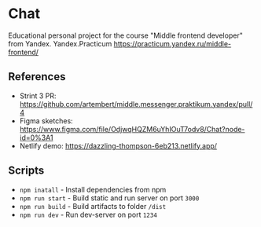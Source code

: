 # Chat

Educational personal project for the course "Middle frontend developer" from Yandex. Yandex.Practicum https://practicum.yandex.ru/middle-frontend/

## References

- Strint 3 PR: https://github.com/artembert/middle.messenger.praktikum.yandex/pull/4
- Figma sketches: https://www.figma.com/file/OdjwqHQZM6uYhIOuT7odv8/Chat?node-id=0%3A1
- Netlify demo: https://dazzling-thompson-6eb213.netlify.app/

## Scripts

- `npm inatall` - Install dependencies from npm
- `npm run start` - Build static and run server on port `3000`
- `npm run build` - Build artifacts to folder `/dist`
- `npm run dev` - Run dev-server on port `1234`
